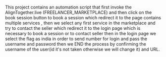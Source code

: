 This project contains an automation script that first invoke the AlignTogether.live (FREELANCER_MARKETPLACE) and then click on the book session button to book a session which redirect it to the page contains multiple services ,  then we select any first service in the marketplace and try to contact the seller which redirect it to the login page which is necessary to book a session or to contact seller then in the login page we select the flag as india in order to send number for login and pass the username and password then we END the process by  confirming the username of the user(id it's not taken otherwise we will change it) and URL.
